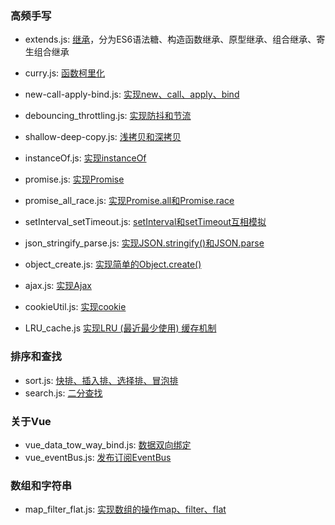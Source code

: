### 高频手写
- extends.js: [继承](https://github.com/YomiHub/handwritten-code/blob/master/extends.js)，分为ES6语法糖、构造函数继承、原型继承、组合继承、寄生组合继承
- curry.js: [函数柯里化](https://github.com/YomiHub/handwritten-code/blob/master/curry.js)
- new-call-apply-bind.js: [实现new、call、apply、bind](https://github.com/YomiHub/handwritten-code/blob/master/new-call-apply-bind.js)
- debouncing_throttling.js: [实现防抖和节流](https://github.com/YomiHub/handwritten-code/blob/master/debouncing_throttling.js)
- shallow-deep-copy.js: [浅拷贝和深拷贝](https://github.com/YomiHub/handwritten-code/blob/master/shallow-deep-copy.js)
- instanceOf.js: [实现instanceOf](https://github.com/YomiHub/handwritten-code/blob/master/instanceOf.js)
- promise.js: [实现Promise](https://github.com/YomiHub/handwritten-code/blob/master/promise.js)
- promise_all_race.js: [实现Promise.all和Promise.race](https://github.com/YomiHub/handwritten-code/blob/master/promise_all_race.js)

- setInterval_setTimeout.js: [setInterval和setTimeout互相模拟](https://github.com/YomiHub/handwritten-code/blob/master/setInterval_setTimeout.js)
- json_stringify_parse.js: [实现JSON.stringify()和JSON.parse](https://github.com/YomiHub/handwritten-code/blob/master/json_stringify_parse.js)
- object_create.js: [实现简单的Object.create()](https://github.com/YomiHub/handwritten-code/blob/master/object_create.js)
- ajax.js: [实现Ajax](https://github.com/YomiHub/handwritten-code/blob/master/ajax.js)
- cookieUtil.js: [实现cookie](https://github.com/YomiHub/handwritten-code/blob/master/cookieUtil.js)
- LRU_cache.js [实现LRU (最近最少使用) 缓存机制](https://github.com/YomiHub/handwritten-code/blob/master/LRU_cache.js)

### 排序和查找
- sort.js: [快排、插入排、选择排、冒泡排](https://github.com/YomiHub/handwritten-code/blob/master/sort.js)
- search.js: [二分查找](https://github.com/YomiHub/handwritten-code/blob/master/search.js)

### 关于Vue
- vue_data_tow_way_bind.js: [数据双向绑定](https://github.com/YomiHub/handwritten-code/blob/master/vue_data_tow_way_bind.js)
- vue_eventBus.js: [发布订阅EventBus](https://github.com/YomiHub/handwritten-code/blob/master/vue_eventBus.js)

### 数组和字符串
- map_filter_flat.js: [实现数组的操作map、filter、flat](https://github.com/YomiHub/handwritten-code/blob/master/map_filter_flat.js)




